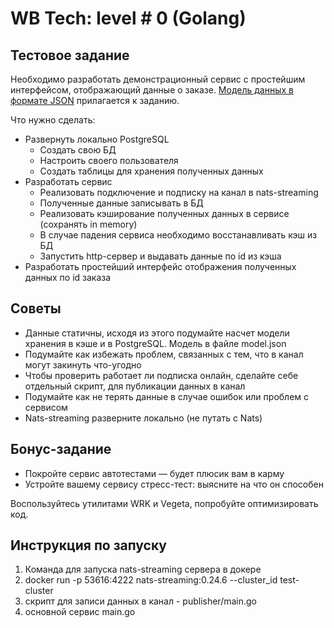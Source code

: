 # WB Tech: level # 0 (Golang)	

## Тестовое задание

Необходимо разработать демонстрационный сервис с простейшим интерфейсом, отображающий данные о заказе. [Модель данных в формате JSON](/wildberries_l0/model.json) прилагается к заданию.

Что нужно сделать:

* Развернуть локально PostgreSQL
  + Создать свою БД
  + Настроить своего пользователя
  + Создать таблицы для хранения полученных данных
* Разработать сервис
  + Реализовать подключение и подписку на канал в nats-streaming
  + Полученные данные записывать в БД
  + Реализовать кэширование полученных данных в сервисе (сохранять in memory)
  + В случае падения сервиса необходимо восстанавливать кэш из БД
  + Запустить http-сервер и выдавать данные по id из кэша
* Разработать простейший интерфейс отображения полученных данных по id заказа

## Советы
* Данные статичны, исходя из этого подумайте насчет модели хранения в кэше и в PostgreSQL. Модель в файле model.json
* Подумайте как избежать проблем, связанных с тем, что в канал могут закинуть что-угодно
* Чтобы проверить работает ли подписка онлайн, сделайте себе отдельный скрипт, для публикации данных в канал
* Подумайте как не терять данные в случае ошибок или проблем с сервисом
* Nats-streaming разверните локально (не путать с Nats)

## Бонус-задание
* Покройте сервис автотестами — будет плюсик вам в карму
* Устройте вашему сервису стресс-тест: выясните на что он способен

Воспользуйтесь утилитами WRK и Vegeta, попробуйте оптимизировать код.

## Инструкция по запуску

1. Команда для запуска nats-streaming сервера в докере
2. docker run -p 53616:4222 nats-streaming:0.24.6 --cluster_id test-cluster
3. скрипт для записи данных в канал - publisher/main.go
4. основной сервис main.go
